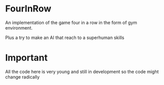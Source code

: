 # FourInRow
An implementation of the game four in a row in the form of gym environment.

Plus a try to make an AI that reach to a superhuman skills

# Important
All the code here is very young and still in development so the code might change radically
